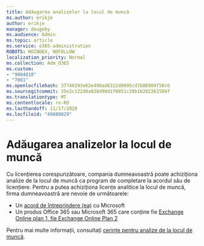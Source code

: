 ```yaml
---
title: Adăugarea analizelor la locul de muncă
ms.author: erikje
author: erikje
manager: dougeby
ms.audience: Admin
ms.topic: article
ms.service: o365-administration
ROBOTS: NOINDEX, NOFOLLOW
localization_priority: Normal
ms.collection: Adm_O365
ms.custom:
- "9004018"
- "7081"
ms.openlocfilehash: 37748293e62e490ad6322d9095cd7b08904f50c6
ms.sourcegitcommit: 35e2c122d8a838d98d1f0851c29b16282261580f
ms.translationtype: MT
ms.contentlocale: ro-RO
ms.lasthandoff: 11/17/2020
ms.locfileid: "49089029"
---
```

# <a name="add-workplace-analytics"></a>Adăugarea analizelor la locul de muncă

Cu licențierea corespunzătoare, compania dumneavoastră poate achiziționa analize de la locul de muncă ca program de completare la acordul său de licențiere. Pentru a putea achiziționa licențe analitice la locul de muncă, firma dumneavoastră are nevoie de următoarele: 

- Un [acord de întreprindere (ea)](https://docs.microsoft.com/workplace-analytics/setup/environment-requirements#enterprise-agreements) cu Microsoft
- Un produs Office 365 sau Microsoft 365 care conține fie [Exchange Online plan 1, fie Exchange Online Plan 2](https://docs.microsoft.com/workplace-analytics/setup/environment-requirements#exchange-online-plans)

Pentru mai multe informații, consultați [cerințe pentru analize de la locul de muncă](https://docs.microsoft.com/workplace-analytics/setup/environment-requirements). 
